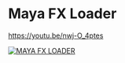 # Maya FX Loader

https://youtu.be/nwj-O_4ptes

[![MAYA FX LOADER](https://img.youtube.com/vi/nwj-O_4ptes/0.jpg)](https://youtu.be/nwj-O_4ptes)
